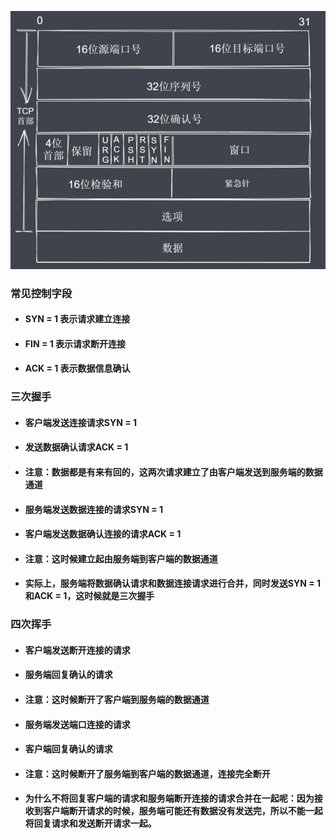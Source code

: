 ![alt](./imgs/tcp%E5%A4%B4%E9%83%A8.png)

### 常见控制字段
- #### SYN = 1 表示请求建立连接
- #### FIN = 1 表示请求断开连接
- #### ACK = 1 表示数据信息确认

### 三次握手
- #### 客户端发送连接请求SYN = 1
- #### 发送数据确认请求ACK = 1
- #### 注意：数据都是有来有回的，这两次请求建立了由客户端发送到服务端的数据通道
- #### 服务端发送数据连接的请求SYN = 1
- #### 客户端发送数据确认连接的请求ACK = 1
- #### 注意：这时候建立起由服务端到客户端的数据通道
- #### 实际上，服务端将数据确认请求和数据连接请求进行合并，同时发送SYN = 1和ACK = 1，这时候就是三次握手


### 四次挥手
- #### 客户端发送断开连接的请求
- #### 服务端回复确认的请求
- #### 注意：这时候断开了客户端到服务端的数据通道
- #### 服务端发送端口连接的请求
- #### 客户端回复确认的请求
- #### 注意：这时候断开了服务端到客户端的数据通道，连接完全断开
- #### 为什么不将回复客户端的请求和服务端断开连接的请求合并在一起呢：因为接收到客户端断开请求的时候，服务端可能还有数据没有发送完，所以不能一起将回复请求和发送断开请求一起。